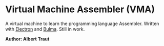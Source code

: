 # Virtual Machine Assembler (VMA)

A virtual machine to learn the programming language Assembler. Written with [Electron](https://electronjs.org "Electron homepage") and [Bulma](https://bulma.io). Still in work.

**Author: Albert Traut**
